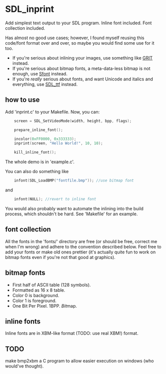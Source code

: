 # SDL_inprint

Add simplest text output to your SDL program. Inline font included. Font collection included.

Has almost no good use cases; however, I found myself reusing this code/font format over
and over, so maybe you would find some use for it too. 

 * If you're serious about inlining your images, use something like
[GRIT][grit] instead.
 * If you're serious about bitmap fonts, a meta-data-less bitmap is not enough,
use [Sfont][sfont] instead.
 * If you're *really* serious about fonts, and want Unicode and italics and
everything, use [SDL_ttf][ttf] instead.

 [grit]: http://www.coranac.com/projects/grit/
 [sfont]: http://www.linux-games.com/sfont/
 [ttf]: http://www.libsdl.org/projects/SDL_ttf/

## how to use

Add 'inprint.c' to your Makefile.
Now, you can:

```c
    screen = SDL_SetVideoMode(width, height, bpp, flags);

    prepare_inline_font();

    incolor(0xFF0000, 0x333333);
    inprint(screen, "Hello World!", 10, 10);

    kill_inline_font();
```

The whole demo is in 'example.c'.

You can also do something like

```c
    infont(SDL_LoadBMP("fontfile.bmp")); //use bitmap font
```

and

```c
    infont(NULL); //revert to inline font
```

You would also probably want to automate the inlining into the build process,
which shouldn't be hard. See 'Makefile' for an example.

## font collection

All the fonts in the 'fonts/' directory are free (or should be free, correct me
when I'm wrong) and adhere to the convention described below. Feel free to add
your fonts or make old ones prettier (it's actually quite fun to work on bitmap
fonts even if you're not that good at graphics). 

## bitmap fonts

 * First half of ASCII table (128 symbols).
 * Formatted as 16 x 8 table.
 * Color 0 is background.
 * Color 1 is foreground.
 * One Bit Per Pixel. 1BPP. *Bit*map.

## inline fonts

Inline fonts are in XBM-like format (TODO: use real XBM!) format.

## TODO

make bmp2xbm a C program to allow easier execution on windows (who would've thought). 